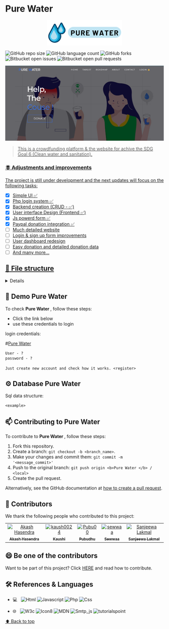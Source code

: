 # <b>Pure Water </b>
<div align="center">
  <a href="./img/logo.png">
    <img src="img/logo.png" alt="Logo" >
  </a>
</div>

![GitHub repo size](https://img.shields.io/github/repo-size/Sanjeewa001/Ara-n-hygiene-for-humans?style=for-the-badge)
![GitHub language count](https://github.com/Sanjeewa001/Ara-n-hygiene-for-humans?style=for-the-badge)
![GitHub forks](https://img.shields.io/github/forks/Sanjeewa001/Ara-n-hygiene-for-humans?style=for-the-badge)
![Bitbucket open issues](https://img.shields.io/bitbucket/issues/Sanjeewa001/Ara-n-hygiene-for-humans?style=for-the-badge)
![Bitbucket open pull requests](https://img.shields.io/bitbucket/pr-raw/Sanjeewa001/Ara-n-hygiene-for-humans?style=for-the-badge)

<a href="http://purewater.42web.io/">
<img src="./img/preview.png" alt="preview">

> This is a crowdfunding platform & the website for achive the SDG Goal 6 (Clean water and sanitation).  

### 🪰 Adjustments and improvements

The project is still under development and the next updates will focus on the following tasks:

- [x] Simple UI ✅
- [x] Php login system ✅
- [x] Backend creation (CRUD - ✅)
- [x] User interface Design (Frontend ✅)
- [x] Js powerd form ✅
- [x] Paypal donation integration ✅
- [ ] Much detailed website
- [ ] Login & sign up form improvements
- [ ] User dashboard redesign
- [ ] Easy donation and detailed donation data
- [ ] And many more...

## 📁 File structure 
<details>
<summary><b>File structure</b></summary>
<br>

   - [README.md](README.md)
   - __backend__
     - [auth\_session.php](backend/auth_session.php)
     - [dashboard.php](backend/dashboard.php)
     - [db.php](backend/db.php)
     - [index.php](backend/index.php)
     - [login.php](backend/login.php)
     - [logout.php](backend/logout.php)
     - [registration.php](backend/registration.php)
     - [style.css](backend/style.css)
   - __css__
     - [headers.css](css/headers.css)
     - [proinfo.css](css/proinfo.css)
     - [signup.css](css/signup.css)
     - [style.css](css/style.css)
     - [w3s.css](css/w3s.css)
   - __img__
     - [1.jpg](img/1.jpg)
     - __Target__
       - [6.1.svg](img/Target/6.1.svg)
       - [6.2.svg](img/Target/6.2.svg)
       - [6.3.svg](img/Target/6.3.svg)
       - [6.4.svg](img/Target/6.4.svg)
       - [6.5.svg](img/Target/6.5.svg)
       - [6.6.svg](img/Target/6.6.svg)
       - [6.7.svg](img/Target/6.7.svg)
       - [6.8.svg](img/Target/6.8.svg)
       - [GOAL\_6\_TARGET\_6.1.png](img/Target/GOAL_6_TARGET_6.1.png)
       - [GOAL\_6\_TARGET\_6.2.png](img/Target/GOAL_6_TARGET_6.2.png)
       - [GOAL\_6\_TARGET\_6.3.png](img/Target/GOAL_6_TARGET_6.3.png)
       - [GOAL\_6\_TARGET\_6.4.png](img/Target/GOAL_6_TARGET_6.4.png)
       - [GOAL\_6\_TARGET\_6.5.png](img/Target/GOAL_6_TARGET_6.5.png)
       - [GOAL\_6\_TARGET\_6.6.png](img/Target/GOAL_6_TARGET_6.6.png)
       - [GOAL\_6\_TARGET\_6.A.png](img/Target/GOAL_6_TARGET_6.A.png)
       - [GOAL\_6\_TARGET\_6.B.png](img/Target/GOAL_6_TARGET_6.B.png)
       - __goal\-6__
         - __GOAL\_6\_PRIMARY\_ICON__
           - __GOAL\_6\_EPS__
             - [TheGlobalGoals\_Icons\_Black\_Goal\_6.eps](img/Target/goal-6/GOAL_6_PRIMARY_ICON/GOAL_6_EPS/TheGlobalGoals_Icons_Black_Goal_6.eps)
             - [TheGlobalGoals\_Icons\_Color\_Goal\_6.eps](img/Target/goal-6/GOAL_6_PRIMARY_ICON/GOAL_6_EPS/TheGlobalGoals_Icons_Color_Goal_6.eps)
           - __GOAL\_6\_PNG__
             - [TheGlobalGoals\_Icons\_Black\_Goal\_6.png](img/Target/goal-6/GOAL_6_PRIMARY_ICON/GOAL_6_PNG/TheGlobalGoals_Icons_Black_Goal_6.png)
             - [TheGlobalGoals\_Icons\_Color\_Goal\_6.png](img/Target/goal-6/GOAL_6_PRIMARY_ICON/GOAL_6_PNG/TheGlobalGoals_Icons_Color_Goal_6.png)
           - __GOAL\_6\_SVG__
             - [TheGlobalGoals\_Icons\_Black\_Goal\_6.svg](img/Target/goal-6/GOAL_6_PRIMARY_ICON/GOAL_6_SVG/TheGlobalGoals_Icons_Black_Goal_6.svg)
             - [TheGlobalGoals\_Icons\_Color\_Goal\_6.svg](img/Target/goal-6/GOAL_6_PRIMARY_ICON/GOAL_6_SVG/TheGlobalGoals_Icons_Color_Goal_6.svg)
         - __GOAL\_6\_TARGETS__
           - __GOAL\_6\_TARGETS\_EPS__
             - [GOAL\_6\_TARGET\_6.1.eps](img/Target/goal-6/GOAL_6_TARGETS/GOAL_6_TARGETS_EPS/GOAL_6_TARGET_6.1.eps)
             - [GOAL\_6\_TARGET\_6.2.eps](img/Target/goal-6/GOAL_6_TARGETS/GOAL_6_TARGETS_EPS/GOAL_6_TARGET_6.2.eps)
             - [GOAL\_6\_TARGET\_6.3.eps](img/Target/goal-6/GOAL_6_TARGETS/GOAL_6_TARGETS_EPS/GOAL_6_TARGET_6.3.eps)
             - [GOAL\_6\_TARGET\_6.4.eps](img/Target/goal-6/GOAL_6_TARGETS/GOAL_6_TARGETS_EPS/GOAL_6_TARGET_6.4.eps)
             - [GOAL\_6\_TARGET\_6.5.eps](img/Target/goal-6/GOAL_6_TARGETS/GOAL_6_TARGETS_EPS/GOAL_6_TARGET_6.5.eps)
             - [GOAL\_6\_TARGET\_6.6.eps](img/Target/goal-6/GOAL_6_TARGETS/GOAL_6_TARGETS_EPS/GOAL_6_TARGET_6.6.eps)
             - [GOAL\_6\_TARGET\_6.A.eps](img/Target/goal-6/GOAL_6_TARGETS/GOAL_6_TARGETS_EPS/GOAL_6_TARGET_6.A.eps)
             - [GOAL\_6\_TARGET\_6.B.eps](img/Target/goal-6/GOAL_6_TARGETS/GOAL_6_TARGETS_EPS/GOAL_6_TARGET_6.B.eps)
           - __GOAL\_6\_TARGETS\_PNG__
           - __GOAL\_6\_TARGETS\_SVG__
             - [GOAL\_6\_TARGET\_6.1.svg](img/Target/goal-6/GOAL_6_TARGETS/GOAL_6_TARGETS_SVG/GOAL_6_TARGET_6.1.svg)
             - [GOAL\_6\_TARGET\_6.2.svg](img/Target/goal-6/GOAL_6_TARGETS/GOAL_6_TARGETS_SVG/GOAL_6_TARGET_6.2.svg)
             - [GOAL\_6\_TARGET\_6.3.svg](img/Target/goal-6/GOAL_6_TARGETS/GOAL_6_TARGETS_SVG/GOAL_6_TARGET_6.3.svg)
             - [GOAL\_6\_TARGET\_6.4.svg](img/Target/goal-6/GOAL_6_TARGETS/GOAL_6_TARGETS_SVG/GOAL_6_TARGET_6.4.svg)
             - [GOAL\_6\_TARGET\_6.5.svg](img/Target/goal-6/GOAL_6_TARGETS/GOAL_6_TARGETS_SVG/GOAL_6_TARGET_6.5.svg)
             - [GOAL\_6\_TARGET\_6.6.svg](img/Target/goal-6/GOAL_6_TARGETS/GOAL_6_TARGETS_SVG/GOAL_6_TARGET_6.6.svg)
             - [GOAL\_6\_TARGET\_6.A.svg](img/Target/goal-6/GOAL_6_TARGETS/GOAL_6_TARGETS_SVG/GOAL_6_TARGET_6.A.svg)
             - [GOAL\_6\_TARGET\_6.B.svg](img/Target/goal-6/GOAL_6_TARGETS/GOAL_6_TARGETS_SVG/GOAL_6_TARGET_6.B.svg)
     - [WASH SDG.png](img/WASH%20SDG.png)
     - __Work__
       - [1.jpg](img/Work/1.jpg)
       - [2.jpg](img/Work/2.jpg)
       - [3.jpg](img/Work/3.jpg)
       - [4.jpg](img/Work/4.jpg)
       - [5.jpg](img/Work/5.jpg)
       - [6.jpeg](img/Work/6.jpeg)
       - [7.jpg](img/Work/7.jpg)
       - [8.jpg](img/Work/8.jpg)
       - [9.jpg](img/Work/9.jpg)
       - [water resources management.jpg](img/Work/water%20resources%20management.jpg)
       - [water\-related ecosystems.jpg](img/Work/water-related%20ecosystems.jpg)
     - [cleanwater.png](img/cleanwater.png)
     - [donate.jpg](img/donate.jpg)
     - [home.jpg](img/home.jpg)
     - [home.svg](img/home.svg)
     - [logo.png](img/logo.png)
     - [sanitation.jpg](img/sanitation.jpg)
     - [water1.png](img/water1.png)
   - [index.html](index.html)
   - __js__
     - [app.js](js/app.js)
   - [list.md](list.md)
   - [proinfo.html](proinfo.html)

</details>


## 🚀 Demo <b>Pure Water </b>

To check <b>Pure Water </b>, follow these steps:

* Click the link below 
* use these credentials to login

login credentials:

#<a href="http://purewater.42web.io/">Pure Water</a> 
```
User - ?
password - ?

Just create new account and check how it works. <register>
```


## ⚙️ Database <b>Pure Water </b>

Sql data structure:

```
<example>
```


## 📫 Contributing to <b>Pure Water </b>
<!---If your README is long or if you have any specific process or steps you want contributors to follow, consider creating a separate CONTRIBUTING.md file--->
To contribute to <b>Pure Water </b>, follow these steps:

1. Fork this repository.
2. Create a branch: `git checkout -b <branch_name>`.
3. Make your changes and commit them: `git commit -m '<message_commit>'`
4. Push to the original branch: `git push origin <b>Pure Water </b> / <local>`
5. Create the pull request.

Alternatively, see the GitHub documentation at [how to create a pull request](https://help.github.com/en/github/collaborating-with-issues-and-pull-requests/creating-a-pull-request ).

## 🤝 Contributors

We thank the following people who contributed to this project:

<table>
  <tr>
  <td align="center">
      <a href="https://github.com/HMAHD">
        <img src="https://avatars.githubusercontent.com/u/99458905" width="100px;" alt="Akash Hasendra"/><br>
        <sub>
          <b>Akash Hasendra</b>
        </sub>
      </a>
    </td>
    <td align="center">
      <a href="https://github.com/kaush0024">
        <img src="https://avatars.githubusercontent.com/u/87804292" width="100px;" alt="kaush0024"/><br>
        <sub>
          <b>Kaushi</b>
        </sub>
      </a>
    </td>
    <td align="center">
      <a href="https://github.com/Pubu00">
        <img src="https://avatars.githubusercontent.com/u/98452452" width="100px;" alt="Pubu00"/><br>
        <sub>
          <b>Pubudhu</b>
        </sub>
      </a>
    </td>
    <td align="center">
      <a href="https://github.com/Sewwaa">
        <img src="https://avatars.githubusercontent.com/u/87800635?v=4" width="100px;" alt="sewwaa"/><br>
        <sub>
          <b>Sewwaa</b>
        </sub>
      </a>
    </td>
    <td align="center">
      <a href="#">
        <img src="https://avatars.githubusercontent.com/u/87803867" width="100px;" alt="Sanjeewa Lakmal"/><br>
        <sub>
        <b>Sanjeewa Lakmal</b>
        </sub>
      </a>
    </td>
  </tr>
</table>


## 😄 Be one of the contributors<br>

Want to be part of this project? Click [HERE](CONTRIBUTING.md) and read how to contribute.

## 🛠 References & Languages 

- 💻 &nbsp;
  ![Html](https://img.shields.io/badge/HTML5-E34F26?style=flat&logo=html)
  ![Javascript](https://img.shields.io/badge/JavaScript-323330?style=flat&logo=javascript)
  ![Php](https://img.shields.io/badge/PHP-777BB4?style=flat&logo=php)
  ![Css](https://img.shields.io/badge/CSS3-1572B6?style=flat&logo=css)
  
  
- 🌐 &nbsp;
  ![W3c](https://img.shields.io/badge/W3c-4EAA25?style=flat&logo=w3c)
  ![Icon8](https://img.shields.io/badge/Icon8-00B14F?style=flat&logo=icon8)
  ![MDN](https://img.shields.io/badge/MDN_Web_Docs-black?style=flat&logo=mdn_web_doc)
  ![Smtp_js](https://img.shields.io/badge/smtp%20Js-1890FF?style=flat&logo=js)
  ![tutorialspoint](https://img.shields.io/badge/Tutorialpoint-FF6F00?style=flat&logo=tutorialspoint)
  

[⬆ Back to top](#project-name)<br>
